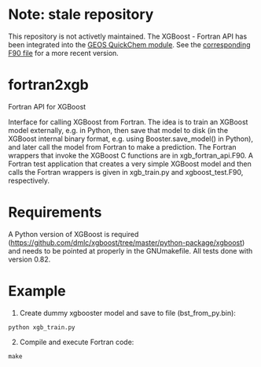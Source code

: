 # Note: stale repository
This repository is not activetly maintained. The XGBoost - Fortran API has been integrated into the [GEOS QuickChem module](https://github.com/GEOS-ESM/QuickChem). See the [corresponding F90 file](https://github.com/GEOS-ESM/QuickChem/blob/main/Shared/xgb_fortran_api.F90) for a more recent version.

# fortran2xgb
Fortran API for XGBoost

Interface for calling XGBoost from Fortran. The idea is to train an XGBoost model externally, e.g. in Python, then save that model to disk (in the XGBoost internal binary format, e.g. using Booster.save_model() in Python), and later call the model from Fortran to make a prediction.
The Fortran wrappers that invoke the XGBoost C functions are in xgb_fortran_api.F90. A Fortran test application that creates a very simple XGBoost model and then calls the Fortran wrappers is given in xgb_train.py and xgboost_test.F90, respectively.

# Requirements
A Python version of XGBoost is required (https://github.com/dmlc/xgboost/tree/master/python-package/xgboost) and needs to be pointed at properly in the GNUmakefile. All tests done with version 0.82.

# Example
1. Create dummy xgbooster model and save to file (bst_from_py.bin):

 `python xgb_train.py`

2. Compile and execute Fortran code:

 `make`
